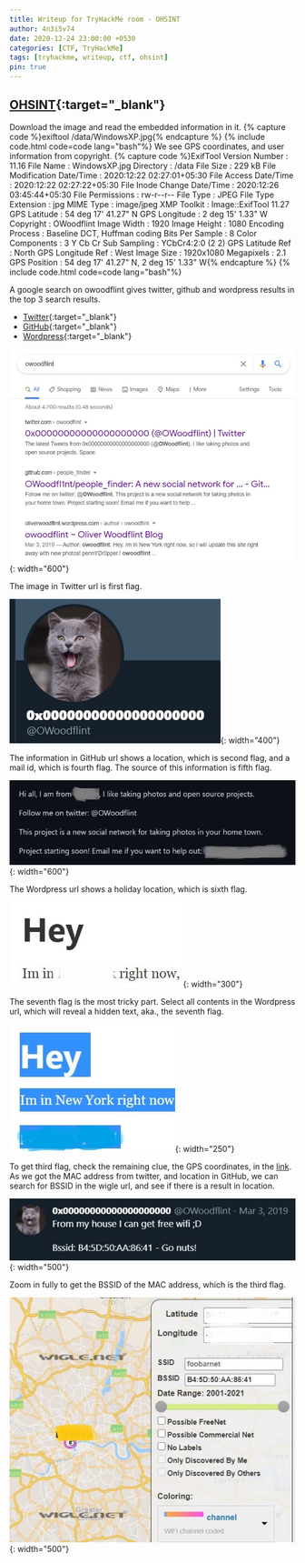 ```yaml
---
title: Writeup for TryHackMe room - OHSINT
author: 4n3i5v74
date: 2020-12-24 23:00:00 +0530
categories: [CTF, TryHackMe]
tags: [tryhackme, writeup, ctf, ohsint]
pin: true
---
```



## [OHSINT](https://tryhackme.com/room/ohsint){:target="_blank"}

Download the image and read the embedded information in it.
{% capture code %}exiftool /data/WindowsXP.jpg{% endcapture %} {% include code.html code=code lang="bash"%}
We see GPS coordinates, and user information from copyright.
{% capture code %}ExifTool Version Number         : 11.16
File Name                       : WindowsXP.jpg
Directory                       : /data
File Size                       : 229 kB
File Modification Date/Time     : 2020:12:22 02:27:01+05:30
File Access Date/Time           : 2020:12:22 02:27:22+05:30
File Inode Change Date/Time     : 2020:12:26 03:45:44+05:30
File Permissions                : rw-r--r--
File Type                       : JPEG
File Type Extension             : jpg
MIME Type                       : image/jpeg
XMP Toolkit                     : Image::ExifTool 11.27
GPS Latitude                    : 54 deg 17' 41.27" N
GPS Longitude                   : 2 deg 15' 1.33" W
Copyright                       : OWoodflint
Image Width                     : 1920
Image Height                    : 1080
Encoding Process                : Baseline DCT, Huffman coding
Bits Per Sample                 : 8
Color Components                : 3
Y Cb Cr Sub Sampling            : YCbCr4:2:0 (2 2)
GPS Latitude Ref                : North
GPS Longitude Ref               : West
Image Size                      : 1920x1080
Megapixels                      : 2.1
GPS Position                    : 54 deg 17' 41.27" N, 2 deg 15' 1.33" W{% endcapture %} {% include code.html code=code lang="bash"%}

A google search on owoodflint gives twitter, github and wordpress results in the top 3 search results.
- [Twitter](https://twitter.com/owoodflint?lang=en){:target="_blank"}
- [GitHub](https://github.com/OWoodfl1nt/people_finder){:target="_blank"}
- [Wordpress](https://oliverwoodflint.wordpress.com/author/owoodflint/){:target="_blank"}

![Google search result for OWoodflint!](/assets/img/tryhackme/ohsint/ohsint-1.JPG "Google search result for OWoodflint"){: width="600"}

The image in Twitter url is first flag.

![OWoodflint twitter image!](/assets/img/tryhackme/ohsint/ohsint-2.JPG "OWoodflint twitter image"){: width="400"}

The information in GitHub url shows a location, which is second flag, and a mail id, which is fourth flag. The source of this information is fifth flag.

![OWoodflint location mail source!](/assets/img/tryhackme/ohsint/ohsint-3.JPG "OWoodflint location mail source"){: width="600"}

The Wordpress url shows a holiday location, which is sixth flag.

![OWoodflint holiday location!](/assets/img/tryhackme/ohsint/ohsint-4.JPG "OWoodflint holiday location"){: width="300"}

The seventh flag is the most tricky part. Select all contents in the Wordpress url, which will reveal a hidden text, aka., the seventh flag.

![OWoodflint password!](/assets/img/tryhackme/ohsint/ohsint-5.JPG "OWoodflint password"){: width="250"}

To get third flag, check the remaining clue, the GPS coordinates, in the [link](https://wigle.net/).
As we got the MAC address from twitter, and location in GitHub, we can search for BSSID in the wigle url, and see if there is a result in location.

![OWoodflint BSSID location!](/assets/img/tryhackme/ohsint/ohsint-6.JPG "OWoodflint BSSID location"){: width="500"}

Zoom in fully to get the BSSID of the MAC address, which is the third flag.

![OWoodflint BSSID!](/assets/img/tryhackme/ohsint/ohsint-7.JPG "OWoodflint BSSID"){: width="500"}

